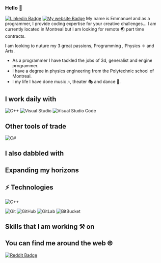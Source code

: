 <!--
**monamimani/monamimani** is a ✨ _special_ ✨ repository because its `README.md` (this file) appears on your GitHub profile.
--->

### Hello 👋
[![Linkedin Badge](https://img.shields.io/badge/--0077B5?logo=linkedin&style=flat-square)](https://www.linkedin.com/in/emmanuelthivierge)
[![My website Badge](https://img.shields.io/badge/-Website-0ab9e6?style=flat-square)](https://emmanuelthivierge.com)
My name is Emmanuel and as a programmer, I provide coding expertise for your creative challenges...
I am currently located in Montreal but I am looking for remote 🌏 part time contracts.

I am looking to nuture my 3 great passions, Programming , Physics ⚛ and Arts. 
* As a programmer I have tackled the jobs of 3d, generalist and engine programmer.
* I have a degree in physics engineering from the Polytechnic school of Montreal.
* I my life I have done music 🎶, theater 🎭 and dance 🕺.

## I work daily with
![C++](https://img.shields.io/badge/C++_?color=00599C&style=for-the-badge&logo=cplusplus)
![Visual Studio](https://img.shields.io/badge/Visual_Studio_?color=5C2D91&logo=visual-studio&style=for-the-badge)
![Visual Studio Code](https://img.shields.io/badge/Visual_Studio_Code_?color=007ACC&logo=visual-studio-code&style=for-the-badge)

## Other tools of trade
![C#](https://img.shields.io/badge/--239120?style=for-the-badge&logo=c-sharp)
## I also dabbled with

## Expanding my horizons

## ⚡ Technologies

![C++](https://img.shields.io/badge/-C++-00599C?style=&style=for-the-badge&logo=c)

![Git](https://img.shields.io/badge/-Git-black?style=flat-square&logo=git)
![GitHub](https://img.shields.io/badge/-GitHub-181717?style=flat-square&logo=github)
![GitLab](https://img.shields.io/badge/-GitLab-FCA121?style=flat-square&logo=gitlab)
![BitBucket](https://img.shields.io/badge/-BitBucket-darkblue?style=flat-square&logo=bitbucket)

## Skills that I am working ⚒ on

## You can find me around the web 🌐
[![Reddit Badge](https://img.shields.io/badge/-u/daftdey-FF4500?style=flat&logo=Reddit&logoColor=white)](https://www.linkedin.com/in/emmanuelthivierge/ "See my CV on LinkedIn")

<!--
Here are some ideas to get you started:

- 🔭 I’m currently working on ...
- 🌱 I’m currently learning ...
- 👯 I’m looking to collaborate on ...
- 🤔 I’m looking for help with ...
- 💬 Ask me about ...
- 📫 How to reach me: ...
- 😄 Pronouns: ...
- ⚡ Fun fact: ...
-->
